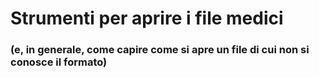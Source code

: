# Strumenti per aprire i file medici
### (e, in generale, come capire come si apre un file di cui non si conosce il formato)

